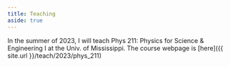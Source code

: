 ```yaml
---
title: Teaching
aside: true
---
```



In the summer of 2023, I will teach Phys 211: 
Physics for Science & Engineering I at the Univ. of Mississippi. 
The course webpage is [here]({{ site.url }}/teach/2023/phys_211)
